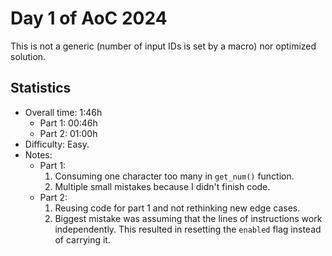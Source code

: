 # Day 1 of AoC 2024

This is not a generic (number of input IDs is set by a macro) nor optimized solution. 

## Statistics

- Overall time: 1:46h
    - Part 1: 00:46h
    - Part 2: 01:00h
- Difficulty: Easy.
- Notes:
    - Part 1:
        1. Consuming one character too many in `get_num()` function.
        2. Multiple small mistakes because I didn't finish code.
    - Part 2:
        1. Reusing code for part 1 and not rethinking new edge cases.
        2. Biggest mistake was assuming that the lines of instructions work independently. This resulted in resetting the `enabled` flag instead of carrying it.
